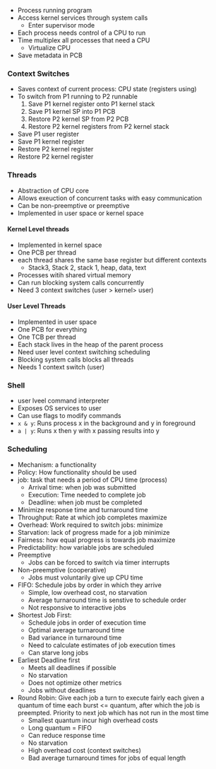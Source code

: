 - Process running program
- Access kernel services through system calls
	- Enter supervisor mode
- Each process needs control of a CPU to run
- Time multiplex all processes that need a CPU
	- Virtualize CPU
- Save metadata in PCB
### Context Switches
- Saves context of current process: CPU state (registers using)
- To switch from P1 running to P2 runnable
	1. Save P1 kernel register onto P1 kernel stack
	2. Save P1 kernel SP into P1 PCB
	3. Restore P2 kernel SP from P2 PCB
	4. Restore P2 kernel registers from P2 kernel stack
- Save P1 user register
- Save P1 kernel register
- Restore P2 kernel register 
- Restore P2 kernel register
### Threads
- Abstraction of CPU core
- Allows exeuction of concurrent tasks with easy communication
- Can be non-preemptive or preemptive
- Implemented in user space or kernel space
#### Kernel Level threads
- Implemented in kernel space
- One PCB per thread
- each thread shares the same base register but different contexts
	- Stack3, Stack 2, stack 1, heap, data, text
- Processes witih shared virtual memory
- Can run blocking system calls concurrently
- Need 3 context switches (user > kernel> user)
#### User Level Threads
- Implemented in user space
- One PCB for everything
- One TCB per thread
- Each stack lives in the heap of the parent process
- Need user level context switching scheduling
- Blocking system calls blocks all threads
- Needs 1 context switch (user)
### Shell
- user lveel command interpreter
- Exposes OS services to user
- Can use flags to modify commands
- `x & y`: Runs process x in the background and y in foreground
- `a | y`:  Runs x then y with x passing results into y
### Scheduling
- Mechanism: a functionality
- Policy: How functionality should be used
- job: task that needs a period of CPU time (process)
	- Arrival time: when job was submitted
	- Execution: Time needed to complete job
	- Deadline: when job must be completed
- Minimize response time and turnaround time
- Throughput: Rate at which job completes maximize
- Overhead: Work required to switch jobs: minimize
- Starvation: lack of progress made for a job minimize
- Fairness: how equal progress is towards job maximize
- Predictability: how variable jobs are scheduled
- Preemptive
	- Jobs can be forced to switch via timer interrupts
- Non-preemptive (cooperative)
	- Jobs must voluntarily give up CPU time
- FIFO: Schedule jobs by order in which they arrive
	- Simple, low overhead cost, no starvation
	- Average turnaround time is senstive to schedule order
	- Not responsive to interactive jobs
- Shortest Job First:
	- Schedule jobs in order of execution time
	- Optimal average turnaround time
	- Bad variance in turnaround time
	- Need to calculate estimates of job execution times
	- Can starve long jobs
- Earliest Deadline first
	- Meets all deadlines if possible
	- No starvation
	- Does not optimize other metrics
	- Jobs without deadlines
- Round Robin: Give each job a turn to execute fairly each given a quantum of time each burst <= quantum, after which the job is preempted. Priority to next job which has not run in the most time
	- Smallest quantum incur high overhead costs
	- Long quantum = FIFO
	- Can reduce response time
	- No starvation
	- High overhead cost (context switches)
	- Bad average turnaround times for jobs of equal length
